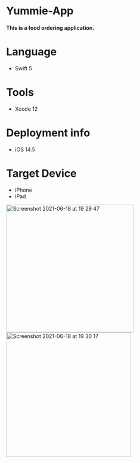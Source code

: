 # Yummie-App
#### This is a food ordering application. 
# Language
- Swift 5
# Tools 
- Xcode 12
# Deployment info
- iOS 14.5
# Target Device
- iPhone
- iPad

<img width="343" alt="Screenshot 2021-06-18 at 19 29 47" src="https://user-images.githubusercontent.com/35179563/122603275-fd9dfe00-d06b-11eb-9821-d3732eb274df.png">
<img width="335" alt="Screenshot 2021-06-18 at 19 30 17" src="https://user-images.githubusercontent.com/35179563/122603291-01ca1b80-d06c-11eb-91fb-c6d4c5a1246e.png">
